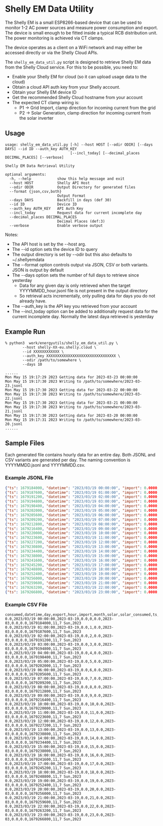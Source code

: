 # Shelly EM Data Utility

The Shelly EM is a small ESP8266-based device that can be used to monitor 1-2 AC power sources and measure power consumption and export. The device is small enough to be fitted inside a typical RCB distribution unit. The power monitoring is achieved via CT clamps. 

The device operates as a client on a WiFi network and may either be accessed directly or via the Shelly Cloud APIs. 

The ```shelly_em_data_util.py``` script is designed to retrieve Shelly EM data from the Shelly Cloud service. For this to be possible, you need to:
* Enable your Shelly EM for cloud (so it can upload usage data to the cloud)
* Obtain a cloud API auth key from your Shelly account.
* Obtain your Shelly EM device ID
* Get the recommended Shelly Cloud hostname from your account
* The expected CT clamp wiring is:
   - P1 -> Grid Import, clamp direction for incoming current from the grid
   - P2 -> Solar Generation, clamp direction for incoming current from the solar inverter

## Usage
```
usage: shelly_em_data_util.py [-h] --host HOST [--odir ODIR] [--days DAYS] --id ID --auth_key AUTH_KEY
                              [--incl_today] [--decimal_places DECIMAL_PLACES] [--verbose]

Shelly EM Data Retrieval Utility

optional arguments:
  -h, --help            show this help message and exit
  --host HOST           Shelly API Host
  --odir ODIR           Output Directory for generated files
  --format {json,csv,both}
                        Output Format
  --days DAYS           Backfill in days (def 30)
  --id ID               Device ID
  --auth_key AUTH_KEY   API Auth Key
  --incl_today          Request data for current incomplete day
  --decimal_places DECIMAL_PLACES
                        Decimal Places (def:3)
  --verbose             Enable verbose output
```
Notes:
* The API host is set by the --host arg. 
* The --id option sets the device ID to query
* The output directory is set by --odir but this also defaults to ~/.shellyemdata
* The --format option controls output via JSON, CSV or both variants. JSON is output by default
* The --days option sets the number of full days to retrieve since yesterday
   - Data for any given day is only retrieved when the target YYYYMMDD_hour.jsonl file is not present in the output directory
   - So retrieval acts incrementally, only pulling data for days you do not already have. 
* The --auth_key is the API key you retrieved from your account
* The --incl_today option can be added to additionally request data for the current incomplete day. Normally the latest daya retrieved is yesterday

## Example Run
```
% python3  work/energyutils/shelly_em_data_util.py \
        --host shelly-XX-eu.shelly.cloud \
        --id XXXXXXXXXXXX \
        --auth_key XXXXXXXXXXXXXXXXXXXXXXXXXXXXXXXX \
        --odir /path/to/somewhere \
        --days 10

......
Mon May 15 19:17:29 2023 Getting data for 2023-03-23 00:00:00
Mon May 15 19:17:30 2023 Writing to /path/to/somewhere/2023-03-23.jsonl
Mon May 15 19:17:30 2023 Getting data for 2023-03-22 00:00:00
Mon May 15 19:17:30 2023 Writing to /path/to/somewhere/2023-03-22.jsonl
Mon May 15 19:17:30 2023 Getting data for 2023-03-21 00:00:00
Mon May 15 19:17:30 2023 Writing to /path/to/somewhere/2023-03-21.jsonl
Mon May 15 19:17:30 2023 Getting data for 2023-03-20 00:00:00
Mon May 15 19:17:31 2023 Writing to /path/to/somewhere/2023-03-20.jsonl
......
```

## Sample Files
Each generated file contains hourly data for an entire day. Both JSONL and CSV variants are generated per day. The naming convention is YYYYMMDD.jsonl and YYYYMMDD.csv.

### Example JSONL File
```json
{"ts": 1679184000, "datetime": "2023/03/19 00:00:00", "import": 0.0000, "export": 0.0000, "hour": 0, "day": "2023-03-19", "month": "2023-03", "year": "2023", "weekday": "7 Sun", "week": "11", "solar": 0.0000, "consumed": 0.0000, "solar_consumed": 0.0000}
{"ts": 1679187600, "datetime": "2023/03/19 01:00:00", "import": 0.0000, "export": 0.0000, "hour": 1, "day": "2023-03-19", "month": "2023-03", "year": "2023", "weekday": "7 Sun", "week": "11", "solar": 0.0000, "consumed": 0.0000, "solar_consumed": 0.0000}
{"ts": 1679191200, "datetime": "2023/03/19 02:00:00", "import": 0.0000, "export": 0.0000, "hour": 2, "day": "2023-03-19", "month": "2023-03", "year": "2023", "weekday": "7 Sun", "week": "11", "solar": 0.0000, "consumed": 0.0000, "solar_consumed": 0.0000}
{"ts": 1679194800, "datetime": "2023/03/19 03:00:00", "import": 0.0000, "export": 0.0000, "hour": 3, "day": "2023-03-19", "month": "2023-03", "year": "2023", "weekday": "7 Sun", "week": "11", "solar": 0.0000, "consumed": 0.0000, "solar_consumed": 0.0000}
{"ts": 1679198400, "datetime": "2023/03/19 04:00:00", "import": 0.0000, "export": 0.0000, "hour": 4, "day": "2023-03-19", "month": "2023-03", "year": "2023", "weekday": "7 Sun", "week": "11", "solar": 0.0000, "consumed": 0.0000, "solar_consumed": 0.0000}
{"ts": 1679202000, "datetime": "2023/03/19 05:00:00", "import": 0.0000, "export": 0.0000, "hour": 5, "day": "2023-03-19", "month": "2023-03", "year": "2023", "weekday": "7 Sun", "week": "11", "solar": 0.0000, "consumed": 0.0000, "solar_consumed": 0.0000}
{"ts": 1679205600, "datetime": "2023/03/19 06:00:00", "import": 0.0000, "export": 0.0000, "hour": 6, "day": "2023-03-19", "month": "2023-03", "year": "2023", "weekday": "7 Sun", "week": "11", "solar": 0.0000, "consumed": 0.0000, "solar_consumed": 0.0000}
{"ts": 1679209200, "datetime": "2023/03/19 07:00:00", "import": 0.0000, "export": 0.0000, "hour": 7, "day": "2023-03-19", "month": "2023-03", "year": "2023", "weekday": "7 Sun", "week": "11", "solar": 0.0000, "consumed": 0.0000, "solar_consumed": 0.0000}
{"ts": 1679212800, "datetime": "2023/03/19 08:00:00", "import": 0.0000, "export": 0.0000, "hour": 8, "day": "2023-03-19", "month": "2023-03", "year": "2023", "weekday": "7 Sun", "week": "11", "solar": 0.0000, "consumed": 0.0000, "solar_consumed": 0.0000}
{"ts": 1679216400, "datetime": "2023/03/19 09:00:00", "import": 0.0000, "export": 0.0000, "hour": 9, "day": "2023-03-19", "month": "2023-03", "year": "2023", "weekday": "7 Sun", "week": "11", "solar": 0.0000, "consumed": 0.0000, "solar_consumed": 0.0000}
{"ts": 1679220000, "datetime": "2023/03/19 10:00:00", "import": 0.0000, "export": 0.0000, "hour": 10, "day": "2023-03-19", "month": "2023-03", "year": "2023", "weekday": "7 Sun", "week": "11", "solar": 0.0000, "consumed": 0.0000, "solar_consumed": 0.0000}
{"ts": 1679223600, "datetime": "2023/03/19 11:00:00", "import": 0.0000, "export": 0.0000, "hour": 11, "day": "2023-03-19", "month": "2023-03", "year": "2023", "weekday": "7 Sun", "week": "11", "solar": 0.0000, "consumed": 0.0000, "solar_consumed": 0.0000}
{"ts": 1679227200, "datetime": "2023/03/19 12:00:00", "import": 0.0000, "export": 0.0000, "hour": 12, "day": "2023-03-19", "month": "2023-03", "year": "2023", "weekday": "7 Sun", "week": "11", "solar": 0.0000, "consumed": 0.0000, "solar_consumed": 0.0000}
{"ts": 1679230800, "datetime": "2023/03/19 13:00:00", "import": 0.0000, "export": 0.0000, "hour": 13, "day": "2023-03-19", "month": "2023-03", "year": "2023", "weekday": "7 Sun", "week": "11", "solar": 0.0000, "consumed": 0.0000, "solar_consumed": 0.0000}
{"ts": 1679234400, "datetime": "2023/03/19 14:00:00", "import": 0.0000, "export": 0.0000, "hour": 14, "day": "2023-03-19", "month": "2023-03", "year": "2023", "weekday": "7 Sun", "week": "11", "solar": 0.0000, "consumed": 0.0000, "solar_consumed": 0.0000}
{"ts": 1679238000, "datetime": "2023/03/19 15:00:00", "import": 0.0000, "export": 0.0000, "hour": 15, "day": "2023-03-19", "month": "2023-03", "year": "2023", "weekday": "7 Sun", "week": "11", "solar": 0.0000, "consumed": 0.0000, "solar_consumed": 0.0000}
{"ts": 1679241600, "datetime": "2023/03/19 16:00:00", "import": 0.0000, "export": 0.0000, "hour": 16, "day": "2023-03-19", "month": "2023-03", "year": "2023", "weekday": "7 Sun", "week": "11", "solar": 0.0000, "consumed": 0.0000, "solar_consumed": 0.0000}
{"ts": 1679245200, "datetime": "2023/03/19 17:00:00", "import": 0.0000, "export": 0.0000, "hour": 17, "day": "2023-03-19", "month": "2023-03", "year": "2023", "weekday": "7 Sun", "week": "11", "solar": 0.0000, "consumed": 0.0000, "solar_consumed": 0.0000}
{"ts": 1679248800, "datetime": "2023/03/19 18:00:00", "import": 0.0000, "export": 0.0000, "hour": 18, "day": "2023-03-19", "month": "2023-03", "year": "2023", "weekday": "7 Sun", "week": "11", "solar": 0.0000, "consumed": 0.0000, "solar_consumed": 0.0000}
{"ts": 1679252400, "datetime": "2023/03/19 19:00:00", "import": 0.0000, "export": 0.0000, "hour": 19, "day": "2023-03-19", "month": "2023-03", "year": "2023", "weekday": "7 Sun", "week": "11", "solar": 0.0000, "consumed": 0.0000, "solar_consumed": 0.0000}
{"ts": 1679256000, "datetime": "2023/03/19 20:00:00", "import": 0.0000, "export": 0.0000, "hour": 20, "day": "2023-03-19", "month": "2023-03", "year": "2023", "weekday": "7 Sun", "week": "11", "solar": 0.0000, "consumed": 0.0000, "solar_consumed": 0.0000}
{"ts": 1679259600, "datetime": "2023/03/19 21:00:00", "import": 0.0000, "export": 0.0000, "hour": 21, "day": "2023-03-19", "month": "2023-03", "year": "2023", "weekday": "7 Sun", "week": "11", "solar": 0.0000, "consumed": 0.0000, "solar_consumed": 0.0000}
{"ts": 1679263200, "datetime": "2023/03/19 22:00:00", "import": 0.0000, "export": 0.0000, "hour": 22, "day": "2023-03-19", "month": "2023-03", "year": "2023", "weekday": "7 Sun", "week": "11", "solar": 0.0000, "consumed": 0.0000, "solar_consumed": 0.0000}
{"ts": 1679266800, "datetime": "2023/03/19 23:00:00", "import": 0.0000, "export": 0.0000, "hour": 23, "day": "2023-03-19", "month": "2023-03", "year": "2023", "weekday": "7 Sun", "week": "11", "solar": 0.0000, "consumed": 0.0000, "solar_consumed": 0.0000}
```

### Example CSV File
```csv
consumed,datetime,day,export,hour,import,month,solar,solar_consumed,ts,week,weekday,year
0.0,2023/03/19 00:00:00,2023-03-19,0.0,0,0.0,2023-03,0.0,0.0,1679184000,11,7 Sun,2023
0.0,2023/03/19 01:00:00,2023-03-19,0.0,1,0.0,2023-03,0.0,0.0,1679187600,11,7 Sun,2023
0.0,2023/03/19 02:00:00,2023-03-19,0.0,2,0.0,2023-03,0.0,0.0,1679191200,11,7 Sun,2023
0.0,2023/03/19 03:00:00,2023-03-19,0.0,3,0.0,2023-03,0.0,0.0,1679194800,11,7 Sun,2023
0.0,2023/03/19 04:00:00,2023-03-19,0.0,4,0.0,2023-03,0.0,0.0,1679198400,11,7 Sun,2023
0.0,2023/03/19 05:00:00,2023-03-19,0.0,5,0.0,2023-03,0.0,0.0,1679202000,11,7 Sun,2023
0.0,2023/03/19 06:00:00,2023-03-19,0.0,6,0.0,2023-03,0.0,0.0,1679205600,11,7 Sun,2023
0.0,2023/03/19 07:00:00,2023-03-19,0.0,7,0.0,2023-03,0.0,0.0,1679209200,11,7 Sun,2023
0.0,2023/03/19 08:00:00,2023-03-19,0.0,8,0.0,2023-03,0.0,0.0,1679212800,11,7 Sun,2023
0.0,2023/03/19 09:00:00,2023-03-19,0.0,9,0.0,2023-03,0.0,0.0,1679216400,11,7 Sun,2023
0.0,2023/03/19 10:00:00,2023-03-19,0.0,10,0.0,2023-03,0.0,0.0,1679220000,11,7 Sun,2023
0.0,2023/03/19 11:00:00,2023-03-19,0.0,11,0.0,2023-03,0.0,0.0,1679223600,11,7 Sun,2023
0.0,2023/03/19 12:00:00,2023-03-19,0.0,12,0.0,2023-03,0.0,0.0,1679227200,11,7 Sun,2023
0.0,2023/03/19 13:00:00,2023-03-19,0.0,13,0.0,2023-03,0.0,0.0,1679230800,11,7 Sun,2023
0.0,2023/03/19 14:00:00,2023-03-19,0.0,14,0.0,2023-03,0.0,0.0,1679234400,11,7 Sun,2023
0.0,2023/03/19 15:00:00,2023-03-19,0.0,15,0.0,2023-03,0.0,0.0,1679238000,11,7 Sun,2023
0.0,2023/03/19 16:00:00,2023-03-19,0.0,16,0.0,2023-03,0.0,0.0,1679241600,11,7 Sun,2023
0.0,2023/03/19 17:00:00,2023-03-19,0.0,17,0.0,2023-03,0.0,0.0,1679245200,11,7 Sun,2023
0.0,2023/03/19 18:00:00,2023-03-19,0.0,18,0.0,2023-03,0.0,0.0,1679248800,11,7 Sun,2023
0.0,2023/03/19 19:00:00,2023-03-19,0.0,19,0.0,2023-03,0.0,0.0,1679252400,11,7 Sun,2023
0.0,2023/03/19 20:00:00,2023-03-19,0.0,20,0.0,2023-03,0.0,0.0,1679256000,11,7 Sun,2023
0.0,2023/03/19 21:00:00,2023-03-19,0.0,21,0.0,2023-03,0.0,0.0,1679259600,11,7 Sun,2023
0.0,2023/03/19 22:00:00,2023-03-19,0.0,22,0.0,2023-03,0.0,0.0,1679263200,11,7 Sun,2023
0.0,2023/03/19 23:00:00,2023-03-19,0.0,23,0.0,2023-03,0.0,0.0,1679266800,11,7 Sun,2023
```
